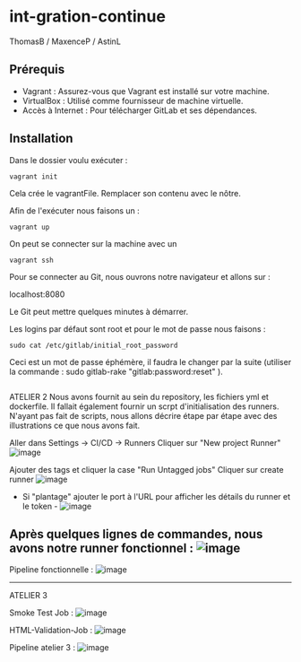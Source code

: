 # int-gration-continue

ThomasB / MaxenceP / AstinL

## Prérequis

- Vagrant : Assurez-vous que Vagrant est installé sur votre machine.
- VirtualBox : Utilisé comme fournisseur de machine virtuelle.
- Accès à Internet : Pour télécharger GitLab et ses dépendances.


## Installation

Dans le dossier voulu exécuter :
```
vagrant init
```
Cela crée le vagrantFile. Remplacer son contenu avec le nôtre.

Afin de l'exécuter nous faisons un : 
```
vagrant up
```

On peut se connecter sur la machine avec un 
```
vagrant ssh
```
Pour se connecter au Git, nous ouvrons notre navigateur et allons sur :

localhost:8080

Le Git peut mettre quelques minutes à démarrer.

Les logins par défaut sont root et pour le mot de passe nous faisons :
```
sudo cat /etc/gitlab/initial_root_password
```
Ceci est un mot de passe éphémère, il faudra le changer par la suite (utiliser la commande : sudo gitlab-rake "gitlab:password:reset" ).
```
```
ATELIER 2
Nous avons fournit au sein du repository, les fichiers yml et dockerfile. 
Il fallait également fournir un scrpt d'initialisation des runners. N'ayant pas fait de scripts, nous allons décrire étape par étape avec des illustrations ce que nous avons fait.

Aller dans Settings -> CI/CD -> Runners
Cliquer sur "New project Runner"
![image](https://github.com/user-attachments/assets/6ea23761-b88a-4fd9-bdad-5db6f7ddf9ba)

Ajouter des tags et cliquer la case "Run Untagged jobs"
Cliquer sur create runner
![image](https://github.com/user-attachments/assets/db647ad7-24cc-4da3-a755-bf12358409be)

 - Si "plantage" ajouter le port à l'URL pour afficher les détails du runner et le token -
![image](https://github.com/user-attachments/assets/d6cb20d0-8993-4ee4-bef4-400632616e18)

Après quelques lignes de commandes, nous avons notre runner fonctionnel : 
![image](https://github.com/user-attachments/assets/2157dc87-f5db-4613-bca1-3b597c4caacd)
----
Pipeline fonctionnelle : 
![image](https://github.com/user-attachments/assets/eca65ebd-0e1e-4ec8-a7b2-b6159fb2decc)

-----------------
ATELIER 3

Smoke Test Job : 
![image](https://github.com/user-attachments/assets/e8647997-6e56-4a96-9d77-9527b1577c2d)

HTML-Validation-Job : 
![image](https://github.com/user-attachments/assets/1e00e871-dc5c-43f7-b0fb-75c1f7bbde18)

Pipeline atelier 3 : 
![image](https://github.com/user-attachments/assets/e896058f-015d-430f-a93d-14ee5d993e98)




